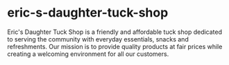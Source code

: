 # eric-s-daughter-tuck-shop
Eric's Daughter Tuck Shop is a friendly and affordable tuck shop dedicated to serving the community with everyday essentials, snacks and refreshments. Our mission is to provide quality products at fair prices while creating a welcoming environment for all our customers.
